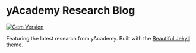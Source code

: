 # yAcademy Research Blog

[![Gem Version](https://badge.fury.io/rb/beautiful-jekyll-theme.svg)](https://badge.fury.io/rb/beautiful-jekyll-theme)

Featuring the latest research from yAcademy. Built with the [Beautiful Jekyll](https://beautifuljekyll.com) theme.
